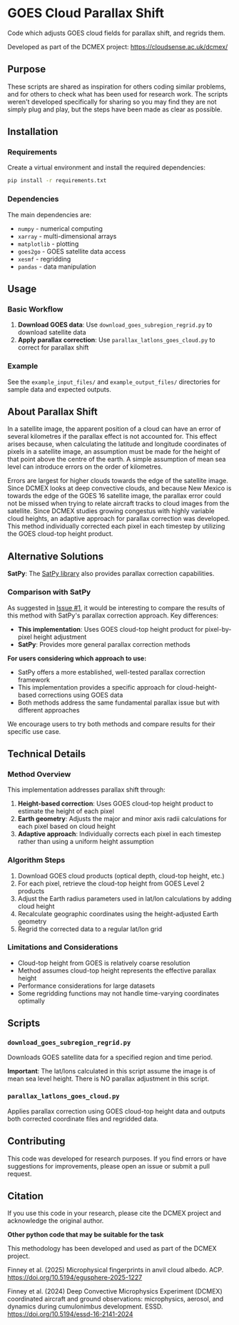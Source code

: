 # GOES Cloud Parallax Shift

Code which adjusts GOES cloud fields for parallax shift, and regrids them.

Developed as part of the DCMEX project: https://cloudsense.ac.uk/dcmex/

## Purpose

These scripts are shared as inspiration for others coding similar problems, and for others to check what has been used for research work. The scripts weren't developed specifically for sharing so you may find they are not simply plug and play, but the steps have been made as clear as possible.

## Installation

### Requirements

Create a virtual environment and install the required dependencies:

```bash
pip install -r requirements.txt
```

### Dependencies

The main dependencies are:
- `numpy` - numerical computing
- `xarray` - multi-dimensional arrays
- `matplotlib` - plotting
- `goes2go` - GOES satellite data access
- `xesmf` - regridding
- `pandas` - data manipulation

## Usage

### Basic Workflow

1. **Download GOES data**: Use `download_goes_subregion_regrid.py` to download satellite data
2. **Apply parallax correction**: Use `parallax_latlons_goes_cloud.py` to correct for parallax shift

### Example

See the `example_input_files/` and `example_output_files/` directories for sample data and expected outputs.

## About Parallax Shift

In a satellite image, the apparent position of a cloud can have an error of several kilometres if the parallax effect is not accounted for. This effect arises because, when calculating the latitude and longitude coordinates of pixels in a satellite image, an assumption must be made for the height of that point above the centre of the earth. A simple assumption of mean sea level can introduce errors on the order of kilometres. 

Errors are largest for higher clouds towards the edge of the satellite image. Since DCMEX looks at deep convective clouds, and because New Mexico is towards the edge of the GOES 16 satellite image, the parallax error could not be missed when trying to relate aircraft tracks to cloud images from the satellite. Since DCMEX studies growing congestus with highly variable cloud heights, an adaptive approach for parallax correction was developed. This method individually corrected each pixel in each timestep by utilizing the GOES cloud-top height product.

## Alternative Solutions

**SatPy**: The [SatPy library](https://satpy.readthedocs.io/en/stable/api/satpy.modifiers.parallax.html) also provides parallax correction capabilities. 

### Comparison with SatPy

As suggested in [Issue #1](https://github.com/DLFinney/GOES_cloud_parallax_shift/issues/1), it would be interesting to compare the results of this method with SatPy's parallax correction approach. Key differences:

- **This implementation**: Uses GOES cloud-top height product for pixel-by-pixel height adjustment
- **SatPy**: Provides more general parallax correction methods

**For users considering which approach to use:**
- SatPy offers a more established, well-tested parallax correction framework
- This implementation provides a specific approach for cloud-height-based corrections using GOES data
- Both methods address the same fundamental parallax issue but with different approaches

We encourage users to try both methods and compare results for their specific use case.

## Technical Details

### Method Overview

This implementation addresses parallax shift through:

1. **Height-based correction**: Uses GOES cloud-top height product to estimate the height of each pixel
2. **Earth geometry**: Adjusts the major and minor axis radii calculations for each pixel based on cloud height
3. **Adaptive approach**: Individually corrects each pixel in each timestep rather than using a uniform height assumption

### Algorithm Steps

1. Download GOES cloud products (optical depth, cloud-top height, etc.)
2. For each pixel, retrieve the cloud-top height from GOES Level 2 products
3. Adjust the Earth radius parameters used in lat/lon calculations by adding cloud height
4. Recalculate geographic coordinates using the height-adjusted Earth geometry
5. Regrid the corrected data to a regular lat/lon grid

### Limitations and Considerations

- Cloud-top height from GOES is relatively coarse resolution
- Method assumes cloud-top height represents the effective parallax height
- Performance considerations for large datasets
- Some regridding functions may not handle time-varying coordinates optimally

## Scripts

### `download_goes_subregion_regrid.py`

Downloads GOES satellite data for a specified region and time period. 

**Important**: The lat/lons calculated in this script assume the image is of mean sea level height. There is NO parallax adjustment in this script.

### `parallax_latlons_goes_cloud.py`

Applies parallax correction using GOES cloud-top height data and outputs both corrected coordinate files and regridded data.

## Contributing

This code was developed for research purposes. If you find errors or have suggestions for improvements, please open an issue or submit a pull request.

## Citation

If you use this code in your research, please cite the DCMEX project and acknowledge the original author.

__Other python code that may be suitable for the task__

This methodology has been developed and used as part of the DCMEX project.

Finney et al. (2025) Microphysical fingerprints in anvil cloud albedo. ACP. https://doi.org/10.5194/egusphere-2025-1227 

Finney et al. (2024) Deep Convective Microphysics Experiment (DCMEX) coordinated aircraft and ground observations: microphysics, aerosol, and dynamics during cumulonimbus development. ESSD. https://doi.org/10.5194/essd-16-2141-2024

